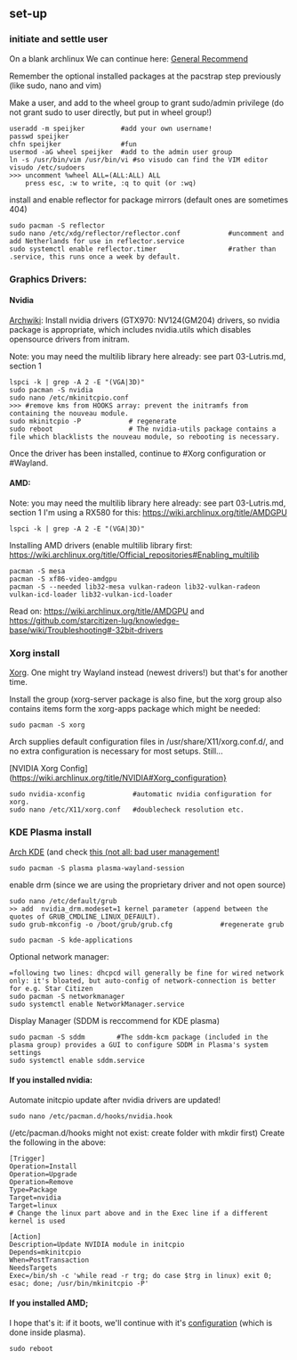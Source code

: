 ## set-up
### initiate and settle user

On a blank archlinux
We can continue here: [General Recommend](https://wiki.archlinux.org/title/General_recommendations)

Remember the optional installed packages at the pacstrap step previously (like sudo, nano and vim)

Make a user, and add to the wheel group to grant sudo/admin privilege (do not grant sudo to user directly, but put in wheel group!)
```
useradd -m speijker         #add your own username!
passwd speijker
chfn speijker               #fun
usermod -aG wheel speijker  #add to the admin user group
ln -s /usr/bin/vim /usr/bin/vi #so visudo can find the VIM editor
visudo /etc/sudoers
>>> uncomment %wheel ALL=(ALL:ALL) ALL
    press esc, :w to write, :q to quit (or :wq)
```
install and enable reflector for package mirrors (default ones are sometimes 404)
```
sudo pacman -S reflector
sudo nano /etc/xdg/reflector/reflector.conf            #uncomment and add Netherlands for use in reflector.service
sudo systemctl enable reflector.timer                  #rather than .service, this runs once a week by default.
```

### Graphics Drivers:
#### Nvidia
[Archwiki](https://wiki.archlinux.org/title/NVIDIA): Install nvidia drivers (GTX970: NV124(GM204) drivers, so nvidia package is appropriate, which includes nvidia.utils which disables opensource drivers from initram.

Note: you may need the multilib library here already: see part 03-Lutris.md, section 1

```
lspci -k | grep -A 2 -E "(VGA|3D)"
sudo pacman -S nvidia
sudo nano /etc/mkinitcpio.conf
>>> #remove kms from HOOKS array: prevent the initramfs from containing the nouveau module.
sudo mkinitcpio -P            # regenerate
sudo reboot                   # The nvidia-utils package contains a file which blacklists the nouveau module, so rebooting is necessary.
```
Once the driver has been installed, continue to #Xorg configuration or #Wayland.
#### AMD:
Note: you may need the multilib library here already: see part 03-Lutris.md, section 1
I'm using a RX580 for this:
https://wiki.archlinux.org/title/AMDGPU
```
lspci -k | grep -A 2 -E "(VGA|3D)"
```
Installing AMD drivers (enable multilib library first: https://wiki.archlinux.org/title/Official_repositories#Enabling_multilib
```
pacman -S mesa
pacman -S xf86-video-amdgpu
pacman -S --needed lib32-mesa vulkan-radeon lib32-vulkan-radeon vulkan-icd-loader lib32-vulkan-icd-loader
```
Read on: https://wiki.archlinux.org/title/AMDGPU and https://github.com/starcitizen-lug/knowledge-base/wiki/Troubleshooting#-32bit-drivers
### Xorg install
[Xorg](https://wiki.archlinux.org/title/Xorg). One might try Wayland instead (newest drivers!) but that's for another time.

Install the group (xorg-server package is also fine, but the xorg group also contains items form the xorg-apps package which might be needed:
```
sudo pacman -S xorg
```
 Arch supplies default configuration files in /usr/share/X11/xorg.conf.d/, and no extra configuration is necessary for most setups. Still...

 [NVIDIA Xorg Config](https://wiki.archlinux.org/title/NVIDIA#Xorg_configuration}
```
sudo nvidia-xconfig            #automatic nvidia configuration for xorg.
sudo nano /etc/X11/xorg.conf   #doublecheck resolution etc.
```

### KDE Plasma install
[Arch KDE](https://wiki.archlinux.org/title/KDE#Plasma) (and check [this (not all: bad user management!](https://itsfoss.com/install-kde-arch-linux/)
```
sudo pacman -S plasma plasma-wayland-session
```
enable drm (since we are using the proprietary driver and not open source)
```
sudo nano /etc/default/grub
>> add  nvidia_drm.modeset=1 kernel parameter (append between the quotes of GRUB_CMDLINE_LINUX_DEFAULT).
sudo grub-mkconfig -o /boot/grub/grub.cfg            #regenerate grub
```
```
sudo pacman -S kde-applications
```
Optional network manager:
```
=following two lines: dhcpcd will generally be fine for wired network only: it's bloated, but auto-config of network-connection is better for e.g. Star Citizen
sudo pacman -S networkmanager
sudo systemctl enable NetworkManager.service
```
Display Manager (SDDM is reccommend for KDE plasma)
```
sudo pacman -S sddm        #The sddm-kcm package (included in the plasma group) provides a GUI to configure SDDM in Plasma's system settings
sudo systemctl enable sddm.service
```
#### If you installed nvidia:
Automate initcpio update after nvidia drivers are updated!
```
sudo nano /etc/pacman.d/hooks/nvidia.hook
```
(/etc/pacman.d/hooks might not exist: create folder with mkdir first)
Create the following in the above:
```
[Trigger]
Operation=Install
Operation=Upgrade
Operation=Remove
Type=Package
Target=nvidia
Target=linux
# Change the linux part above and in the Exec line if a different kernel is used

[Action]
Description=Update NVIDIA module in initcpio
Depends=mkinitcpio
When=PostTransaction
NeedsTargets
Exec=/bin/sh -c 'while read -r trg; do case $trg in linux) exit 0; esac; done; /usr/bin/mkinitcpio -P'
```
#### If you installed AMD;

I hope that's it: if it boots, we'll continue with it's [configuration](https://wiki.archlinux.org/title/KDE#Configuration) (which is done inside plasma).
```
sudo reboot
```
